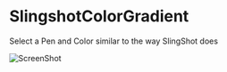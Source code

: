 # SlingshotColorGradient
Select a Pen and Color similar to the way SlingShot does 

![ScreenShot](https://github.com/n6xej/SlingshotColorGradient/blob/master/screencolor.png)
